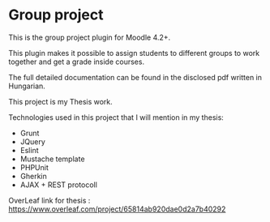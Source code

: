 # Group project
This is the group project plugin for Moodle 4.2+.

This plugin makes it possible to assign students to different groups to work together and get a grade inside courses.

The full detailed documentation can be found in the disclosed pdf written in Hungarian.

This project is my Thesis work.

Technologies used in this project that I will mention in my thesis:
- Grunt
- JQuery
- Eslint
- Mustache template
- PHPUnit
- Gherkin
- AJAX + REST protocoll

OverLeaf link for thesis : https://www.overleaf.com/project/65814ab920dae0d2a7b40292